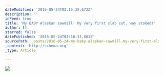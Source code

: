 ```yaml
---
dateModified: '2016-05-24T03:15:38.672Z'
description: ''
inFeed: true
title: 'My BABY Alaskan sawmill! My very first slab cut, way stoked!'
author: []
starred: false
datePublished: '2016-05-24T03:16:11.861Z'
sourcePath: _posts/2016-05-24-my-baby-alaskan-sawmill-my-very-first-slab-cut-way-stoked.md
_context: 'http://schema.org'
_type: Article

---
```

![](https://the-grid-user-content.s3-us-west-2.amazonaws.com/2464e61f-54df-4311-8b0c-b1eb89df1deb.jpg)